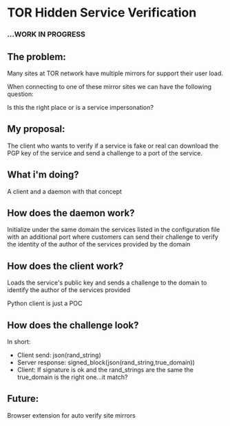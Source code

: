 # TOR Hidden Service Verification

### ...WORK IN PROGRESS

## The problem:

Many sites at TOR network have multiple mirrors for support their user load.

When connecting to one of these mirror sites we can have the following question:

Is this the right place or is a service impersonation?

## My proposal:

The client who wants to verify if a service is fake or real can download the PGP key of the service and send a challenge to a port of the service.

## What i'm doing?

A client and a daemon with that concept

## How does the daemon work?

Initialize under the same domain the services listed in the configuration file with an additional port where customers can send their challenge to verify the identity of the author of the services provided by the domain

## How does the client work?

Loads the service's public key and sends a challenge to the domain to identify the author of the services provided

Python client is just a POC

## How does the challenge look?

In short:

- Client send: json(rand_string)
- Server response: signed_block(json(rand_string,true_domain))
- Client: If signature is ok and the rand_strings are the same the true_domain is the right one...it match?

## Future:

Browser extension for auto verify site mirrors

